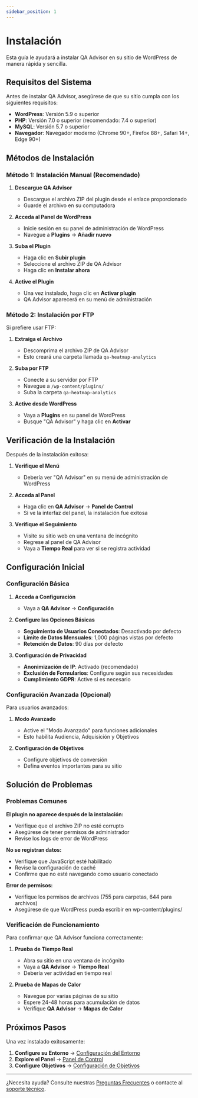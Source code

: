 ```yaml
---
sidebar_position: 1
---
```


# Instalación

Esta guía le ayudará a instalar QA Advisor en su sitio de WordPress de manera rápida y sencilla.

## Requisitos del Sistema

Antes de instalar QA Advisor, asegúrese de que su sitio cumpla con los siguientes requisitos:

- **WordPress**: Versión 5.9 o superior
- **PHP**: Versión 7.0 o superior (recomendado: 7.4 o superior)
- **MySQL**: Versión 5.7 o superior
- **Navegador**: Navegador moderno (Chrome 90+, Firefox 88+, Safari 14+, Edge 90+)

## Métodos de Instalación

### Método 1: Instalación Manual (Recomendado)

1. **Descargue QA Advisor**
   - Descargue el archivo ZIP del plugin desde el enlace proporcionado
   - Guarde el archivo en su computadora

2. **Acceda al Panel de WordPress**
   - Inicie sesión en su panel de administración de WordPress
   - Navegue a **Plugins** → **Añadir nuevo**

3. **Suba el Plugin**
   - Haga clic en **Subir plugin**
   - Seleccione el archivo ZIP de QA Advisor
   - Haga clic en **Instalar ahora**

4. **Active el Plugin**
   - Una vez instalado, haga clic en **Activar plugin**
   - QA Advisor aparecerá en su menú de administración

### Método 2: Instalación por FTP

Si prefiere usar FTP:

1. **Extraiga el Archivo**
   - Descomprima el archivo ZIP de QA Advisor
   - Esto creará una carpeta llamada `qa-heatmap-analytics`

2. **Suba por FTP**
   - Conecte a su servidor por FTP
   - Navegue a `/wp-content/plugins/`
   - Suba la carpeta `qa-heatmap-analytics`

3. **Active desde WordPress**
   - Vaya a **Plugins** en su panel de WordPress
   - Busque "QA Advisor" y haga clic en **Activar**

## Verificación de la Instalación

Después de la instalación exitosa:

1. **Verifique el Menú**
   - Debería ver "QA Advisor" en su menú de administración de WordPress

2. **Acceda al Panel**
   - Haga clic en **QA Advisor** → **Panel de Control**
   - Si ve la interfaz del panel, la instalación fue exitosa

3. **Verifique el Seguimiento**
   - Visite su sitio web en una ventana de incógnito
   - Regrese al panel de QA Advisor
   - Vaya a **Tiempo Real** para ver si se registra actividad

## Configuración Inicial

### Configuración Básica

1. **Acceda a Configuración**
   - Vaya a **QA Advisor** → **Configuración**

2. **Configure las Opciones Básicas**
   - **Seguimiento de Usuarios Conectados**: Desactivado por defecto
   - **Límite de Datos Mensuales**: 1,000 páginas vistas por defecto
   - **Retención de Datos**: 90 días por defecto

3. **Configuración de Privacidad**
   - **Anonimización de IP**: Activado (recomendado)
   - **Exclusión de Formularios**: Configure según sus necesidades
   - **Cumplimiento GDPR**: Active si es necesario

### Configuración Avanzada (Opcional)

Para usuarios avanzados:

1. **Modo Avanzado**
   - Active el "Modo Avanzado" para funciones adicionales
   - Esto habilita Audiencia, Adquisición y Objetivos

2. **Configuración de Objetivos**
   - Configure objetivos de conversión
   - Defina eventos importantes para su sitio

## Solución de Problemas

### Problemas Comunes

**El plugin no aparece después de la instalación:**
- Verifique que el archivo ZIP no esté corrupto
- Asegúrese de tener permisos de administrador
- Revise los logs de error de WordPress

**No se registran datos:**
- Verifique que JavaScript esté habilitado
- Revise la configuración de caché
- Confirme que no esté navegando como usuario conectado

**Error de permisos:**
- Verifique los permisos de archivos (755 para carpetas, 644 para archivos)
- Asegúrese de que WordPress pueda escribir en wp-content/plugins/

### Verificación de Funcionamiento

Para confirmar que QA Advisor funciona correctamente:

1. **Prueba de Tiempo Real**
   - Abra su sitio en una ventana de incógnito
   - Vaya a **QA Advisor** → **Tiempo Real**
   - Debería ver actividad en tiempo real

2. **Prueba de Mapas de Calor**
   - Navegue por varias páginas de su sitio
   - Espere 24-48 horas para acumulación de datos
   - Verifique **QA Advisor** → **Mapas de Calor**

## Próximos Pasos

Una vez instalado exitosamente:

1. **Configure su Entorno** → [Configuración del Entorno](/docs/user-manual/getting-started/environment-setup)
2. **Explore el Panel** → [Panel de Control](/docs/user-manual/screens-and-operations/dashboard)
3. **Configure Objetivos** → [Configuración de Objetivos](/docs/user-manual/screens-and-operations/goals)

---

¿Necesita ayuda? Consulte nuestras [Preguntas Frecuentes](/docs/faq) o contacte al [soporte técnico](mailto:support@quarka.org).
